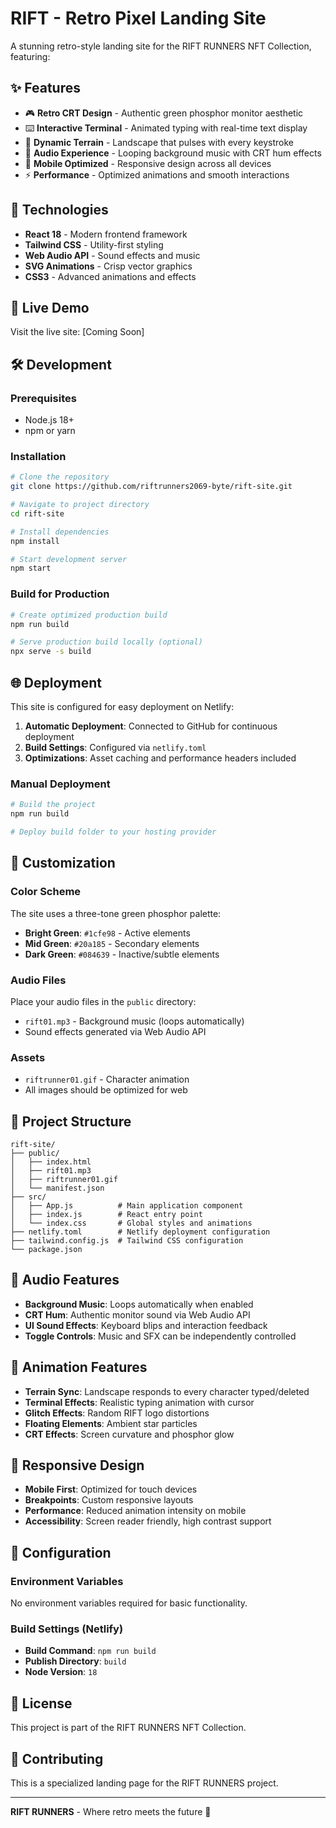 # RIFT - Retro Pixel Landing Site

A stunning retro-style landing site for the RIFT RUNNERS NFT Collection, featuring:

## ✨ Features

- 🎮 **Retro CRT Design** - Authentic green phosphor monitor aesthetic
- ⌨️ **Interactive Terminal** - Animated typing with real-time text display
- 🌄 **Dynamic Terrain** - Landscape that pulses with every keystroke
- 🎵 **Audio Experience** - Looping background music with CRT hum effects
- 📱 **Mobile Optimized** - Responsive design across all devices
- ⚡ **Performance** - Optimized animations and smooth interactions

## 🎯 Technologies

- **React 18** - Modern frontend framework
- **Tailwind CSS** - Utility-first styling
- **Web Audio API** - Sound effects and music
- **SVG Animations** - Crisp vector graphics
- **CSS3** - Advanced animations and effects

## 🚀 Live Demo

Visit the live site: [Coming Soon]

## 🛠️ Development

### Prerequisites

- Node.js 18+
- npm or yarn

### Installation

```bash
# Clone the repository
git clone https://github.com/riftrunners2069-byte/rift-site.git

# Navigate to project directory
cd rift-site

# Install dependencies
npm install

# Start development server
npm start
```

### Build for Production

```bash
# Create optimized production build
npm run build

# Serve production build locally (optional)
npx serve -s build
```

## 🌐 Deployment

This site is configured for easy deployment on Netlify:

1. **Automatic Deployment**: Connected to GitHub for continuous deployment
2. **Build Settings**: Configured via `netlify.toml`
3. **Optimizations**: Asset caching and performance headers included

### Manual Deployment

```bash
# Build the project
npm run build

# Deploy build folder to your hosting provider
```

## 🎨 Customization

### Color Scheme
The site uses a three-tone green phosphor palette:
- **Bright Green**: `#1cfe98` - Active elements
- **Mid Green**: `#20a185` - Secondary elements  
- **Dark Green**: `#084639` - Inactive/subtle elements

### Audio Files
Place your audio files in the `public` directory:
- `rift01.mp3` - Background music (loops automatically)
- Sound effects generated via Web Audio API

### Assets
- `riftrunner01.gif` - Character animation
- All images should be optimized for web

## 📂 Project Structure

```
rift-site/
├── public/
│   ├── index.html
│   ├── rift01.mp3
│   ├── riftrunner01.gif
│   └── manifest.json
├── src/
│   ├── App.js          # Main application component
│   ├── index.js        # React entry point
│   └── index.css       # Global styles and animations
├── netlify.toml        # Netlify deployment configuration
├── tailwind.config.js  # Tailwind CSS configuration
└── package.json
```

## 🎵 Audio Features

- **Background Music**: Loops automatically when enabled
- **CRT Hum**: Authentic monitor sound via Web Audio API
- **UI Sound Effects**: Keyboard blips and interaction feedback
- **Toggle Controls**: Music and SFX can be independently controlled

## 🌊 Animation Features

- **Terrain Sync**: Landscape responds to every character typed/deleted
- **Terminal Effects**: Realistic typing animation with cursor
- **Glitch Effects**: Random RIFT logo distortions
- **Floating Elements**: Ambient star particles
- **CRT Effects**: Screen curvature and phosphor glow

## 📱 Responsive Design

- **Mobile First**: Optimized for touch devices
- **Breakpoints**: Custom responsive layouts
- **Performance**: Reduced animation intensity on mobile
- **Accessibility**: Screen reader friendly, high contrast support

## 🔧 Configuration

### Environment Variables
No environment variables required for basic functionality.

### Build Settings (Netlify)
- **Build Command**: `npm run build`
- **Publish Directory**: `build`
- **Node Version**: `18`

## 📄 License

This project is part of the RIFT RUNNERS NFT Collection.

## 🤝 Contributing

This is a specialized landing page for the RIFT RUNNERS project. 

---

**RIFT RUNNERS** - Where retro meets the future 🚀